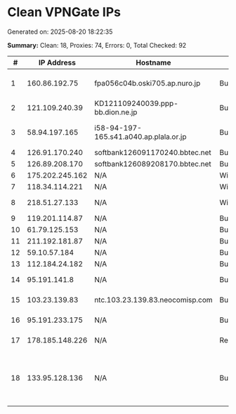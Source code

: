 # Clean VPNGate IPs
Generated on: 2025-08-20 18:22:35

**Summary:** Clean: 18, Proxies: 74, Errors: 0, Total Checked: 92

| # | IP Address | Hostname | Type | Country | Provider |
|---|------------|----------|------|---------|----------|
| 1 | 160.86.192.75 | fpa056c04b.oski705.ap.nuro.jp | Business | JP | Sony Network Communications Inc. |
| 2 | 121.109.240.39 | KD121109240039.ppp-bb.dion.ne.jp | Business | JP | KDDI CORPORATION |
| 3 | 58.94.197.165 | i58-94-197-165.s41.a040.ap.plala.or.jp | Business | JP | NTT Communications Corporation |
| 4 | 126.91.170.240 | softbank126091170240.bbtec.net | Business | JP | SoftBank Corp. |
| 5 | 126.89.208.170 | softbank126089208170.bbtec.net | Business | JP | SoftBank Corp. |
| 6 | 175.202.245.162 | N/A | Wireless | KR | Korea Telecom |
| 7 | 118.34.114.221 | N/A | Wireless | KR | Korea Telecom |
| 8 | 218.51.27.133 | N/A | Wireless | KR | SK Broadband Co Ltd |
| 9 | 119.201.114.87 | N/A | Business | KR | Korea Telecom |
| 10 | 61.79.125.153 | N/A | Business | KR | Korea Telecom |
| 11 | 211.192.181.87 | N/A | Business | KR | Korea Telecom |
| 12 | 59.10.57.184 | N/A | Business | KR | Korea Telecom |
| 13 | 112.184.24.182 | N/A | Business | KR | Korea Telecom |
| 14 | 95.191.141.8 | N/A | Business | RU | PJSC Rostelecom |
| 15 | 103.23.139.83 | ntc.103.23.139.83.neocomisp.com | Business | KH | NeocomISP Limited |
| 16 | 95.191.233.175 | N/A | Business | RU | PJSC Rostelecom |
| 17 | 178.185.148.226 | N/A | Residential | RU | PJSC Rostelecom |
| 18 | 133.95.128.136 | N/A | Business | JP | Research Organization of Information and Systems, National Institute of Informatics |
